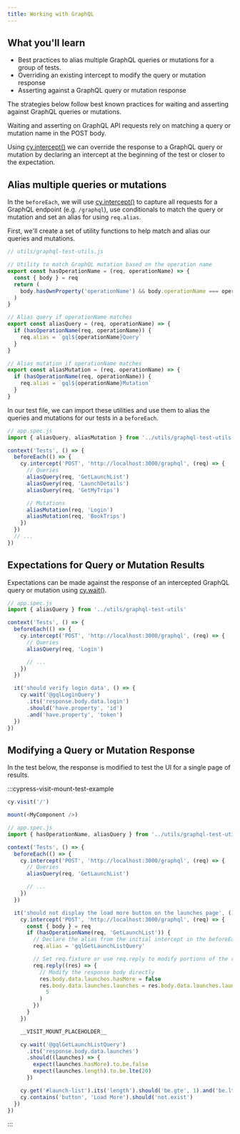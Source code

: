 ```yaml
---
title: Working with GraphQL
---
```


<Alert type="info">

## <Icon name="graduation-cap"></Icon> What you'll learn

- Best practices to alias multiple GraphQL queries or mutations for a group of
  tests.
- Overriding an existing intercept to modify the query or mutation response
- Asserting against a GraphQL query or mutation response

</Alert>

The strategies below follow best known practices for waiting and asserting
against GraphQL queries or mutations.

Waiting and asserting on GraphQL API requests rely on matching a query or
mutation name in the POST body.

Using [cy.intercept()](/api/commands/intercept) we can override the response to
a GraphQL query or mutation by declaring an intercept at the beginning of the
test or closer to the expectation.

## Alias multiple queries or mutations

In the `beforeEach`, we will use [cy.intercept()](/api/commands/intercept) to
capture all requests for a GraphQL endpoint (e.g. `/graphql`), use conditionals
to match the query or mutation and set an alias for using `req.alias`.

First, we'll create a set of utility functions to help match and alias our
queries and mutations.

```js
// utils/graphql-test-utils.js

// Utility to match GraphQL mutation based on the operation name
export const hasOperationName = (req, operationName) => {
  const { body } = req
  return (
    body.hasOwnProperty('operationName') && body.operationName === operationName
  )
}

// Alias query if operationName matches
export const aliasQuery = (req, operationName) => {
  if (hasOperationName(req, operationName)) {
    req.alias = `gql${operationName}Query`
  }
}

// Alias mutation if operationName matches
export const aliasMutation = (req, operationName) => {
  if (hasOperationName(req, operationName)) {
    req.alias = `gql${operationName}Mutation`
  }
}
```

In our test file, we can import these utilities and use them to alias the
queries and mutations for our tests in a `beforeEach`.

```js
// app.spec.js
import { aliasQuery, aliasMutation } from '../utils/graphql-test-utils'

context('Tests', () => {
  beforeEach(() => {
    cy.intercept('POST', 'http://localhost:3000/graphql', (req) => {
      // Queries
      aliasQuery(req, 'GetLaunchList')
      aliasQuery(req, 'LaunchDetails')
      aliasQuery(req, 'GetMyTrips')

      // Mutations
      aliasMutation(req, 'Login')
      aliasMutation(req, 'BookTrips')
    })
  })
  // ...
})
```

## Expectations for Query or Mutation Results

Expectations can be made against the response of an intercepted GraphQL query or
mutation using [cy.wait()](/api/commands/wait).

```js
// app.spec.js
import { aliasQuery } from '../utils/graphql-test-utils'

context('Tests', () => {
  beforeEach(() => {
    cy.intercept('POST', 'http://localhost:3000/graphql', (req) => {
      // Queries
      aliasQuery(req, 'Login')

      // ...
    })
  })

  it('should verify login data', () => {
    cy.wait('@gqlLoginQuery')
      .its('response.body.data.login')
      .should('have.property', 'id')
      .and('have.property', 'token')
  })
})
```

## Modifying a Query or Mutation Response

In the test below, the response is modified to test the UI for a single page of
results.

:::cypress-visit-mount-test-example

```js
cy.visit('/')
```

```js
mount(<MyComponent />)
```

```js
// app.spec.js
import { hasOperationName, aliasQuery } from '../utils/graphql-test-utils'

context('Tests', () => {
  beforeEach(() => {
    cy.intercept('POST', 'http://localhost:3000/graphql', (req) => {
      // Queries
      aliasQuery(req, 'GetLaunchList')

      // ...
    })
  })

  it('should not display the load more button on the launches page', () => {
    cy.intercept('POST', 'http://localhost:3000/graphql', (req) => {
      const { body } = req
      if (hasOperationName(req, 'GetLaunchList')) {
        // Declare the alias from the initial intercept in the beforeEach
        req.alias = 'gqlGetLaunchListQuery'

        // Set req.fixture or use req.reply to modify portions of the response
        req.reply((res) => {
          // Modify the response body directly
          res.body.data.launches.hasMore = false
          res.body.data.launches.launches = res.body.data.launches.launches.slice(
            5
          )
        })
      }
    })

    __VISIT_MOUNT_PLACEHOLDER__

    cy.wait('@gqlGetLaunchListQuery')
      .its('response.body.data.launches')
      .should((launches) => {
        expect(launches.hasMore).to.be.false
        expect(launches.length).to.be.lte(20)
      })

    cy.get('#launch-list').its('length').should('be.gte', 1).and('be.lt', 20)
    cy.contains('button', 'Load More').should('not.exist')
  })
})
```

:::
